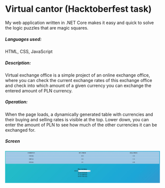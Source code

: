 # Virtual cantor (Hacktoberfest task)
My web application written in .NET Core makes it easy and quick to solve the logic puzzles that are magic squares.

##### Languages used:
HTML, CSS, JavaScript

##### Description:
Virtual exchange office is a simple project of an online exchange office, where you can check the current exchange rates of this exchange office and check into which amount of a given currency you can exchange the entered amount of PLN currency.

##### Operation:
When the page loads, a dynamically generated table with currencies and their buying and selling rates is visible at the top. Lower down, you can enter the amount of PLN to see how much of the other currencies it can be exchanged for.

##### Screen
![Screen](screen.JPG)
